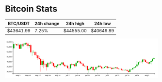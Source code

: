 # Bitcoin Stats

BTC/USDT|24h change|24h high|24h low|
|---|---|---|---|
|$43641.99|7.25%|$44555.00|$40649.89|

<img src="./chart.svg">
